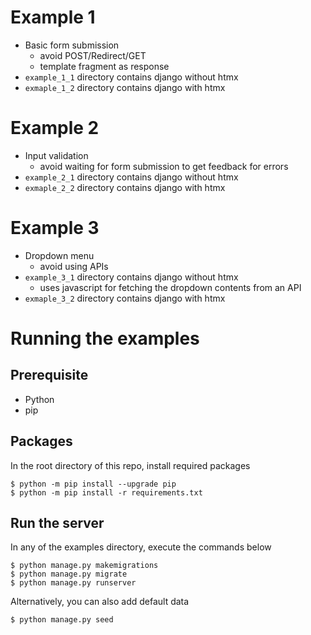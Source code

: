 # Example 1

- Basic form submission
  - avoid POST/Redirect/GET
  - template fragment as response
- `example_1_1` directory contains django without htmx
- `exmaple_1_2` directory contains django with htmx

# Example 2

- Input validation
  - avoid waiting for form submission to get feedback for errors
- `example_2_1` directory contains django without htmx
- `exmaple_2_2` directory contains django with htmx

# Example 3

- Dropdown menu
  - avoid using APIs
- `example_3_1` directory contains django without htmx
  - uses javascript for fetching the dropdown contents from an API
- `exmaple_3_2` directory contains django with htmx

# Running the examples

## Prerequisite

- Python
- pip

## Packages

In the root directory of this repo, install required packages

```
$ python -m pip install --upgrade pip
$ python -m pip install -r requirements.txt
```

## Run the server

In any of the examples directory, execute the commands below

```
$ python manage.py makemigrations
$ python manage.py migrate
$ python manage.py runserver
```

Alternatively, you can also add default data

```
$ python manage.py seed 
```
